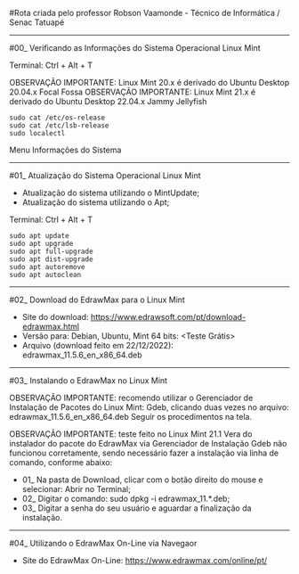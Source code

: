 #Rota criada pelo professor Robson Vaamonde - Técnico de Informática / Senac Tatuapé

____________________

#00_ Verificando as Informações do Sistema Operacional Linux Mint

Terminal: Ctrl + Alt + T

OBSERVAÇÃO IMPORTANTE: Linux Mint 20.x é derivado do Ubuntu Desktop 20.04.x Focal Fossa 
OBSERVAÇÃO IMPORTANTE: Linux Mint 21.x é derivado do Ubuntu Desktop 22.04.x Jammy Jellyfish

```
sudo cat /etc/os-release
sudo cat /etc/lsb-release
sudo localectl
```

Menu
	Informações do Sistema

____________________

#01_ Atualização do Sistema Operacional Linux Mint

 - Atualização do sistema utilizando o MintUpdate;
 - Atualização do sistema utilizando o Apt;

Terminal: Ctrl + Alt + T

```
sudo apt update
sudo apt upgrade
sudo apt full-upgrade
sudo apt dist-upgrade
sudo apt autoremove
sudo apt autoclean
```

____________________

#02_ Download do EdrawMax para o Linux Mint

 - Site do download: https://www.edrawsoft.com/pt/download-edrawmax.html
 - Versão para: Debian, Ubuntu, Mint 64 bits: <Teste Grátis>
 - Arquivo (download feito em 22/12/2022): edrawmax_11.5.6_en_x86_64.deb

____________________

#03_ Instalando o EdrawMax no Linux Mint

OBSERVAÇÃO IMPORTANTE: recomendo utilizar o Gerenciador de Instalação de Pacotes
do Linux Mint: Gdeb, clicando duas vezes no arquivo: edrawmax_11.5.6_en_x86_64.deb
Seguir os procedimentos na tela.

OBSERVAÇÃO IMPORTANTE: teste feito no Linux Mint 21.1 Vera do instalador do pacote
do EdrawMax via Gerenciador de Instalação Gdeb não funcionou corretamente, sendo
necessário fazer a instalação via linha de comando, conforme abaixo:

 - 01_ Na pasta de Download, clicar com o botão direito do mouse e selecionar: Abrir no Terminal;
 - 02_ Digitar o comando: sudo dpkg -i edrawmax_11.*.deb;
 - 03_ Digitar a senha do seu usuário e aguardar a finalização da instalação.

____________________

#04_ Utilizando o EdrawMax On-Line via Navegaor

 - Site do EdrawMax On-Line: https://www.edrawmax.com/online/pt/
